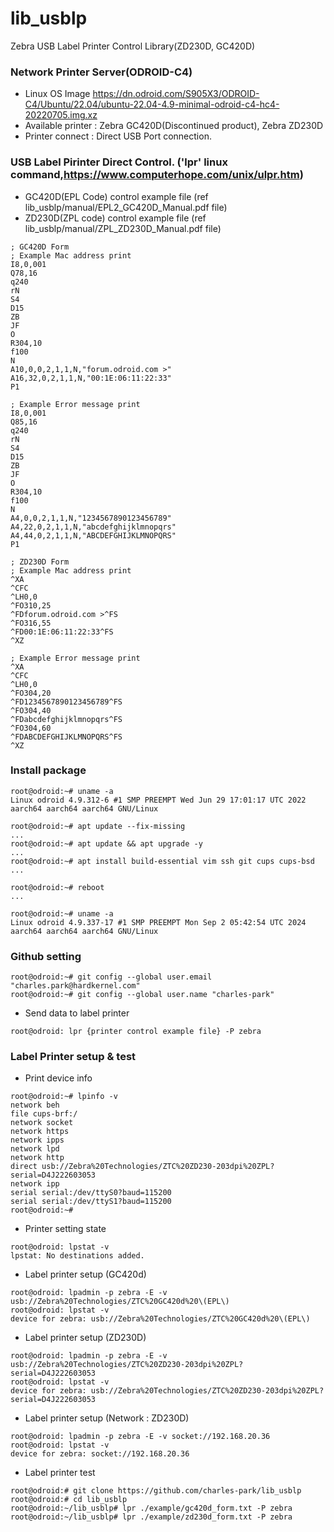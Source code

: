 # lib_usblp
Zebra USB Label Printer Control Library(ZD230D, GC420D)

### Network Printer Server(ODROID-C4)
* Linux OS Image https://dn.odroid.com/S905X3/ODROID-C4/Ubuntu/22.04/ubuntu-22.04-4.9-minimal-odroid-c4-hc4-20220705.img.xz
* Available printer : Zebra GC420D(Discontinued product), Zebra ZD230D
* Printer connect : Direct USB Port connection.

### USB Label Pirinter Direct Control. ('lpr' linux command,https://www.computerhope.com/unix/ulpr.htm)
* GC420D(EPL Code) control example file (ref lib_usblp/manual/EPL2_GC420D_Manual.pdf file)
* ZD230D(ZPL code) control example file (ref lib_usblp/manual/ZPL_ZD230D_Manual.pdf file)
```
; GC420D Form
; Example Mac address print
I8,0,001
Q78,16
q240
rN
S4
D15
ZB
JF
O
R304,10
f100
N
A10,0,0,2,1,1,N,"forum.odroid.com >"
A16,32,0,2,1,1,N,"00:1E:06:11:22:33"
P1

; Example Error message print
I8,0,001
Q85,16
q240
rN
S4
D15
ZB
JF
O
R304,10
f100
N
A4,0,0,2,1,1,N,"1234567890123456789"
A4,22,0,2,1,1,N,"abcdefghijklmnopqrs"
A4,44,0,2,1,1,N,"ABCDEFGHIJKLMNOPQRS"
P1
```
```
; ZD230D Form
; Example Mac address print
^XA
^CFC
^LH0,0
^FO310,25
^FDforum.odroid.com >^FS
^FO316,55
^FD00:1E:06:11:22:33^FS
^XZ

; Example Error message print
^XA
^CFC
^LH0,0
^FO304,20
^FD1234567890123456789^FS
^FO304,40
^FDabcdefghijklmnopqrs^FS
^FO304,60
^FDABCDEFGHIJKLMNOPQRS^FS
^XZ
```

### Install package
```
root@odroid:~# uname -a
Linux odroid 4.9.312-6 #1 SMP PREEMPT Wed Jun 29 17:01:17 UTC 2022 aarch64 aarch64 aarch64 GNU/Linux

root@odroid:~# apt update --fix-missing
...
root@odroid:~# apt update && apt upgrade -y
...
root@odroid:~# apt install build-essential vim ssh git cups cups-bsd
...

root@odroid:~# reboot
...

root@odroid:~# uname -a
Linux odroid 4.9.337-17 #1 SMP PREEMPT Mon Sep 2 05:42:54 UTC 2024 aarch64 aarch64 aarch64 GNU/Linux

```

### Github setting
```
root@odroid:~# git config --global user.email "charles.park@hardkernel.com"
root@odroid:~# git config --global user.name "charles-park"
```

* Send data to label printer
```
root@odroid: lpr {printer control example file} -P zebra
```

### Label Printer setup & test
* Print device info
```
root@odroid:~# lpinfo -v
network beh
file cups-brf:/
network socket
network https
network ipps
network lpd
network http
direct usb://Zebra%20Technologies/ZTC%20ZD230-203dpi%20ZPL?serial=D4J222603053
network ipp
serial serial:/dev/ttyS0?baud=115200
serial serial:/dev/ttyS1?baud=115200
root@odroid:~# 
```

* Printer setting state
```
root@odroid: lpstat -v
lpstat: No destinations added.
```

* Label printer setup (GC420d)
```
root@odroid: lpadmin -p zebra -E -v usb://Zebra%20Technologies/ZTC%20GC420d%20\(EPL\)
root@odroid: lpstat -v
device for zebra: usb://Zebra%20Technologies/ZTC%20GC420d%20\(EPL\)
```
* Label printer setup (ZD230D)
```
root@odroid: lpadmin -p zebra -E -v usb://Zebra%20Technologies/ZTC%20ZD230-203dpi%20ZPL?serial=D4J222603053
root@odroid: lpstat -v
device for zebra: usb://Zebra%20Technologies/ZTC%20ZD230-203dpi%20ZPL?serial=D4J222603053
```

* Label printer setup (Network : ZD230D)
```
root@odroid: lpadmin -p zebra -E -v socket://192.168.20.36
root@odroid: lpstat -v
device for zebra: socket://192.168.20.36
```

* Label printer test
```
root@odroid:# git clone https://github.com/charles-park/lib_usblp
root@odroid:# cd lib_usblp
root@odroid:~/lib_usblp# lpr ./example/gc420d_form.txt -P zebra
root@odroid:~/lib_usblp# lpr ./example/zd230d_form.txt -P zebra
```

